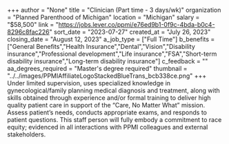 +++
author = "None"
title = "Clinician (Part time - 3 days/wk)"
organization = "Planned Parenthood of Michigan"
location = "Michigan"
salary = "$58,500"
link = "https://jobs.lever.co/ppmi/e76ed9b1-0f9c-4bda-b0c4-8296c8fac226"
sort_date = "2023-07-27"
created_at = "July 26, 2023"
closing_date = "August 12, 2023"
a_job_type = ["Full Time"]
b_benefits = ["General Benefits","Health Insurance","Dental","Vision","Disability insurance","Professional development","Life insurance","FSA","Short-term disability insurance","Long-term disability insurance"]
c_feedback = ""
aa_degrees_required = "Master's degree required"
thumbnail = "../../images/PPMIAffiliateLogoStackedBlueTrans_bcb338ce.png"
+++
Under limited supervision, uses specialized knowledge in gynecological/family planning medical diagnosis and treatment, along with skills obtained through experience and/or formal training to deliver high quality patient care in support of the “Care, No Matter What” mission. Assess patient’s needs, conducts appropriate exams, and responds to patient questions. This staff person will fully embody a commitment to race equity; evidenced in all interactions with PPMI colleagues and external stakeholders.